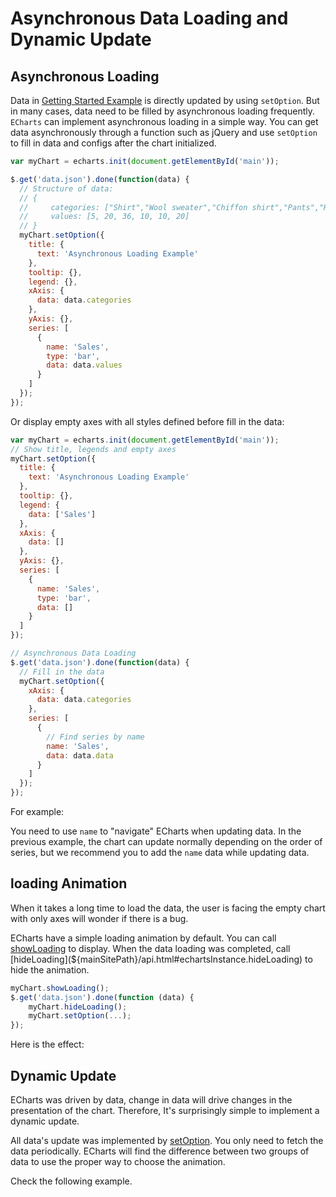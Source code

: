 # Asynchronous Data Loading and Dynamic Update

## Asynchronous Loading

Data in [Getting Started Example](${lang}/get-started) is directly updated by using `setOption`. But in many cases, data need to be filled by asynchronous loading frequently. `ECharts` can implement asynchronous loading in a simple way. You can get data asynchronously through a function such as jQuery and use `setOption` to fill in data and configs after the chart initialized.

```js
var myChart = echarts.init(document.getElementById('main'));

$.get('data.json').done(function(data) {
  // Structure of data:
  // {
  //     categories: ["Shirt","Wool sweater","Chiffon shirt","Pants","High-heeled shoes","socks"],
  //     values: [5, 20, 36, 10, 10, 20]
  // }
  myChart.setOption({
    title: {
      text: 'Asynchronous Loading Example'
    },
    tooltip: {},
    legend: {},
    xAxis: {
      data: data.categories
    },
    yAxis: {},
    series: [
      {
        name: 'Sales',
        type: 'bar',
        data: data.values
      }
    ]
  });
});
```

Or display empty axes with all styles defined before fill in the data:

```js
var myChart = echarts.init(document.getElementById('main'));
// Show title, legends and empty axes
myChart.setOption({
  title: {
    text: 'Asynchronous Loading Example'
  },
  tooltip: {},
  legend: {
    data: ['Sales']
  },
  xAxis: {
    data: []
  },
  yAxis: {},
  series: [
    {
      name: 'Sales',
      type: 'bar',
      data: []
    }
  ]
});

// Asynchronous Data Loading
$.get('data.json').done(function(data) {
  // Fill in the data
  myChart.setOption({
    xAxis: {
      data: data.categories
    },
    series: [
      {
        // Find series by name
        name: 'Sales',
        data: data.data
      }
    ]
  });
});
```

For example:

<md-example src="doc-example/tutorial-async"></md-example>

You need to use `name` to "navigate" ECharts when updating data. In the previous example, the chart can update normally depending on the order of series, but we recommend you to add the `name` data while updating data.

## loading Animation

When it takes a long time to load the data, the user is facing the empty chart with only axes will wonder if there is a bug.

ECharts have a simple loading animation by default. You can call [showLoading](${mainSitePath}/api.html#echartsInstance.showLoading) to display. When the data loading was completed, call [hideLoading](${mainSitePath}/api.html#echartsInstance.hideLoading) to hide the animation.

```js
myChart.showLoading();
$.get('data.json').done(function (data) {
    myChart.hideLoading();
    myChart.setOption(...);
});
```

Here is the effect:

<md-example src="doc-example/tutorial-loading"></md-example>

## Dynamic Update

ECharts was driven by data, change in data will drive changes in the presentation of the chart. Therefore, It's surprisingly simple to implement a dynamic update.

All data's update was implemented by [setOption](${mainSitePath}/api.html#echartsInstance.setOption). You only need to fetch the data periodically. ECharts will find the difference between two groups of data to use the proper way to choose the animation.

Check the following example.

<md-example src="doc-example/tutorial-dynamic-data"></md-example>

